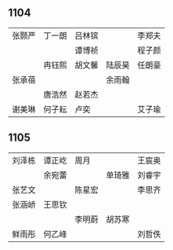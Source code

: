 ## 1104
|     |     |     |     |     |
| --- | --- | --- | --- | --- |
| 张颢严 | 丁一朗 | 吕林镔 |  | 李郑夫 |
|  |  | 谭博祯 |  | 程子颜 |
|  | 冉钰熙 | 胡文馨 | 陆辰昊 | 任朗豪 |
| 张承蓓 |  |  | 余雨翰 |  |
|  | 唐浩然 | 赵若杰 |  |  |
| 谢美琳 | 何子耘 | 卢奕 |  | 艾子瑜 |

## 1105
|     |     |     |     |     |
| --- | --- | --- | --- | --- |
| 刘泽栋 | 谭正屹 | 周月 |  | 王宸奥 |
|  | 余宛蕾 |  | 单琦雅 | 刘睿宇 |
| 张艺文 |  | 陈星宏 |  | 李思齐 |
| 张涵峤 | 王思钦 |  |  |  |
|  |  | 李明蔚 | 胡苏寒 |  |
| 鲜雨彤 | 何乙峰 |  |  | 刘哲佚 |

